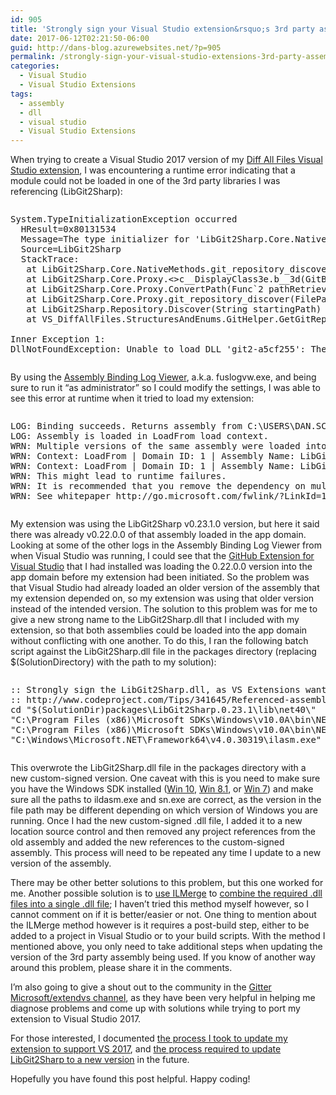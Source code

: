 ```yaml
---
id: 905
title: 'Strongly sign your Visual Studio extension&rsquo;s 3rd party assemblies to avoid assembly-loading errors at runtime'
date: 2017-06-12T02:21:50-06:00
guid: http://dans-blog.azurewebsites.net/?p=905
permalink: /strongly-sign-your-visual-studio-extensions-3rd-party-assemblies-to-avoid-assembly-loading-errors-at-runtime/
categories:
  - Visual Studio
  - Visual Studio Extensions
tags:
  - assembly
  - dll
  - visual studio
  - Visual Studio Extensions
---
```

When trying to create a Visual Studio 2017 version of my [Diff All Files Visual Studio extension](https://github.com/deadlydog/VS.DiffAllFiles), I was encountering a runtime error indicating that a module could not be loaded in one of the 3rd party libraries I was referencing (LibGit2Sharp):

<div id="scid:C89E2BDB-ADD3-4f7a-9810-1B7EACF446C1:95d134a5-b96f-4319-ba98-1b1ec52a6c6f" class="wlWriterEditableSmartContent" style="margin: 0px; padding: 0px; float: none; display: inline;">
  <pre style=white-space:normal>

  <pre class="brush: plain; title: ; notranslate" title="">
System.TypeInitializationException occurred
  HResult=0x80131534
  Message=The type initializer for 'LibGit2Sharp.Core.NativeMethods' threw an exception.
  Source=LibGit2Sharp
  StackTrace:
   at LibGit2Sharp.Core.NativeMethods.git_repository_discover(GitBuf buf, FilePath start_path, Boolean across_fs, FilePath ceiling_dirs)
   at LibGit2Sharp.Core.Proxy.<>c__DisplayClass3e.<git_repository_discover>b__3d(GitBuf buf)
   at LibGit2Sharp.Core.Proxy.ConvertPath(Func`2 pathRetriever)
   at LibGit2Sharp.Core.Proxy.git_repository_discover(FilePath start_path)
   at LibGit2Sharp.Repository.Discover(String startingPath)
   at VS_DiffAllFiles.StructuresAndEnums.GitHelper.GetGitRepositoryPath(String path) in D:\dev\Git\VS.DiffAllFiles\VS.DiffAllFiles\GitHelper.cs:line 39

Inner Exception 1:
DllNotFoundException: Unable to load DLL 'git2-a5cf255': The specified module could not be found. (Exception from HRESULT: 0x8007007E)
</pre>
</div>

By using the [Assembly Binding Log Viewer](https://docs.microsoft.com/en-us/dotnet/framework/tools/fuslogvw-exe-assembly-binding-log-viewer), a.k.a. fuslogvw.exe, and being sure to run it “as administrator” so I could modify the settings, I was able to see this error at runtime when it tried to load my extension:

<div id="scid:C89E2BDB-ADD3-4f7a-9810-1B7EACF446C1:a60d995f-cfe8-4fca-b98b-bcc7fe5ed61d" class="wlWriterEditableSmartContent" style="margin: 0px; padding: 0px; float: none; display: inline;">
  <pre style=white-space:normal>

  <pre class="brush: plain; title: ; notranslate" title="">
LOG: Binding succeeds. Returns assembly from C:\USERS\DAN.SCHROEDER\APPDATA\LOCAL\MICROSOFT\VISUALSTUDIO\15.0_B920D444EXP\EXTENSIONS\DANSKINGDOM\DIFF ALL FILES FOR VS2017\1.0\LibGit2Sharp.dll.
LOG: Assembly is loaded in LoadFrom load context.
WRN: Multiple versions of the same assembly were loaded into one context of an application domain:
WRN: Context: LoadFrom | Domain ID: 1 | Assembly Name: LibGit2Sharp, Version=0.23.1.0, Culture=neutral, PublicKeyToken=7cbde695407f0333
WRN: Context: LoadFrom | Domain ID: 1 | Assembly Name: LibGit2Sharp, Version=0.22.0.0, Culture=neutral, PublicKeyToken=7cbde695407f0333
WRN: This might lead to runtime failures.
WRN: It is recommended that you remove the dependency on multiple versions, and change the app.config file to point to the required version of the assembly only.
WRN: See whitepaper http://go.microsoft.com/fwlink/?LinkId=109270 for more information.
</pre>
</div>

My extension was using the LibGit2Sharp v0.23.1.0 version, but here it said there was already v0.22.0.0 of that assembly loaded in the app domain. Looking at some of the other logs in the Assembly Binding Log Viewer from when Visual Studio was running, I could see that the [GitHub Extension for Visual Studio](https://visualstudio.github.com/) that I had installed was loading the 0.22.0.0 version into the app domain before my extension had been initiated. So the problem was that Visual Studio had already loaded an older version of the assembly that my extension depended on, so my extension was using that older version instead of the intended version. The solution to this problem was for me to give a new strong name to the LibGit2Sharp.dll that I included with my extension, so that both assemblies could be loaded into the app domain without conflicting with one another. To do this, I ran the following batch script against the LibGit2Sharp.dll file in the packages directory (replacing $(SolutionDirectory) with the path to my solution):

<div id="scid:C89E2BDB-ADD3-4f7a-9810-1B7EACF446C1:1c8c6a79-4b38-48c6-a55a-5d3a7c05df13" class="wlWriterEditableSmartContent" style="margin: 0px; padding: 0px; float: none; display: inline;">
  <pre style=white-space:normal>

  <pre class="brush: bash; pad-line-numbers: true; title: ; notranslate" title="">
:: Strongly sign the LibGit2Sharp.dll, as VS Extensions want strongly signed assemblies and we want to avoid runtime version conflicts.
:: http://www.codeproject.com/Tips/341645/Referenced-assembly-does-not-have-a-strong-name
cd "$(SolutionDir)packages\LibGit2Sharp.0.23.1\lib\net40\"
"C:\Program Files (x86)\Microsoft SDKs\Windows\v10.0A\bin\NETFX 4.6.2 Tools\ildasm.exe" /all /out=LibGit2Sharp.il LibGit2Sharp.dll
"C:\Program Files (x86)\Microsoft SDKs\Windows\v10.0A\bin\NETFX 4.6.2 Tools\sn.exe" -k MyLibGit2SharpKey.snk
"C:\Windows\Microsoft.NET\Framework64\v4.0.30319\ilasm.exe" /dll /key=MyLibGit2SharpKey.snk LibGit2Sharp.il
</pre>
</div>

This overwrote the LibGit2Sharp.dll file in the packages directory with a new custom-signed version. One caveat with this is you need to make sure you have the Windows SDK installed ([Win 10](https://developer.microsoft.com/en-us/windows/downloads/windows-10-sdk), [Win 8.1](https://developer.microsoft.com/en-us/windows/downloads/windows-8-1-sdk), or [Win 7](https://www.microsoft.com/en-ca/download/details.aspx?id=8279)) and make sure all the paths to ildasm.exe and sn.exe are correct, as the version in the file path may be different depending on which version of Windows you are running. Once I had the new custom-signed .dll file, I added it to a new location source control and then removed any project references from the old assembly and added the new references to the custom-signed assembly. This process will need to be repeated any time I update to a new version of the assembly.

There may be other better solutions to this problem, but this one worked for me. Another possible solution is to [use ILMerge](https://www.codeproject.com/Articles/9364/Merging-NET-assemblies-using-ILMerge) to [combine the required .dll files into a single .dll file](https://stackoverflow.com/questions/9376/ilmerge-best-practices); I haven’t tried this method myself however, so I cannot comment on if it is better/easier or not. One thing to mention about the ILMerge method however is it requires a post-build step, either to be added to a project in Visual Studio or to your build scripts. With the method I mentioned above, you only need to take additional steps when updating the version of the 3rd party assembly being used. If you know of another way around this problem, please share it in the comments.

I’m also going to give a shout out to the community in the [Gitter Microsoft/extendvs channel](https://gitter.im/Microsoft/extendvs), as they have been very helpful in helping me diagnose problems and come up with solutions while trying to port my extension to Visual Studio 2017.

For those interested, I documented [the process I took to update my extension to support VS 2017](https://github.com/deadlydog/VS.DiffAllFiles/blob/master/docs/internal/SupportingNewVisualStudioVersions.md), and [the process required to update LibGit2Sharp to a new version](https://github.com/deadlydog/VS.DiffAllFiles/blob/master/VS.DiffAllFiles/_LibGit2Sharp/ProcessForUpdatingLibGit2Sharp.txt) in the future.

Hopefully you have found this post helpful. Happy coding!
